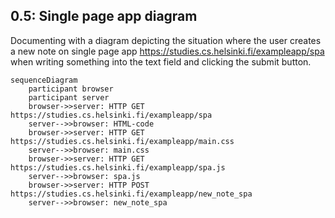 ## 0.5: Single page app diagram

Documenting with a diagram depicting the situation where the user creates a new note on single page app https://studies.cs.helsinki.fi/exampleapp/spa when writing something into the text field and clicking the submit button.

```mermaid
sequenceDiagram
    participant browser
    participant server
    browser->>server: HTTP GET https://studies.cs.helsinki.fi/exampleapp/spa
    server-->>browser: HTML-code
    browser->>server: HTTP GET https://studies.cs.helsinki.fi/exampleapp/main.css
    server-->>browser: main.css
    browser->>server: HTTP GET https://studies.cs.helsinki.fi/exampleapp/spa.js
    server-->>browser: spa.js
    browser->>server: HTTP POST https://studies.cs.helsinki.fi/exampleapp/new_note_spa
    server-->>browser: new_note_spa
```
